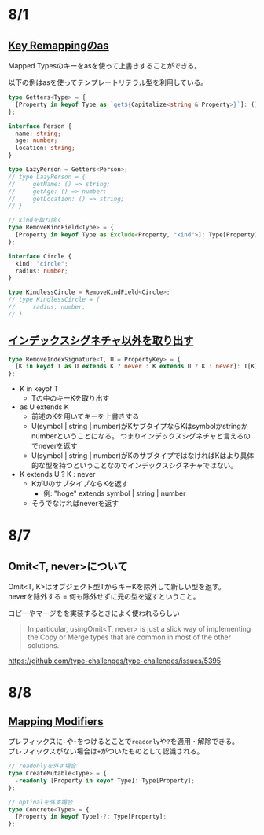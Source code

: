 # 8/1

## [Key Remappingのas](https://www.typescriptlang.org/docs/handbook/2/mapped-types.html#key-remapping-via-as)

Mapped Typesのキーをasを使って上書きすることができる。

以下の例はasを使ってテンプレートリテラル型を利用している。

```ts
type Getters<Type> = {
  [Property in keyof Type as `get${Capitalize<string & Property>}`]: () => Type[Property];
};

interface Person {
  name: string;
  age: number;
  location: string;
}

type LazyPerson = Getters<Person>;
// type LazyPerson = {
//     getName: () => string;
//     getAge: () => number;
//     getLocation: () => string;
// }
```

```ts
// kindを取り除く
type RemoveKindField<Type> = {
  [Property in keyof Type as Exclude<Property, "kind">]: Type[Property];
};

interface Circle {
  kind: "circle";
  radius: number;
}

type KindlessCircle = RemoveKindField<Circle>;
// type KindlessCircle = {
//     radius: number;
// }
```

## [インデックスシグネチャ以外を取り出す](https://github.com/type-challenges/type-challenges/blob/main/questions/01367-medium-remove-index-signature/README.md)

```ts
type RemoveIndexSignature<T, U = PropertyKey> = {
  [K in keyof T as U extends K ? never : K extends U ? K : never]: T[K];
};
```

- K in keyof T
  - Tの中のキーKを取り出す
- as U extends K
  - 前述のKを用いてキーを上書きする
  - U(symbol | string | number)がKサブタイプならKはsymbolかstringかnumberということになる。 つまりインデックスシグネチャと言えるのでneverを返す
  - U(symbol | string | number)がKのサブタイプではなければKはより具体的な型を持つということなのでインデックスシグネチャではない。
- K extends U ? K : never
  - KがUのサブタイプならKを返す
    - 例: "hoge" extends symbol | string | number
  - そうでなければneverを返す

# 8/7

## Omit<T, never>について

Omit<T, K>はオブジェクト型TからキーKを除外して新しい型を返す。  
neverを除外する = 何も除外せずに元の型を返すということ。

コピーやマージをを実装するときによく使われるらしい

> In particular, usingOmit<T, never> is just a slick way of implementing the Copy or Merge types that are common in most of the other solutions.

https://github.com/type-challenges/type-challenges/issues/5395

# 8/8

## [Mapping Modifiers](https://www.typescriptlang.org/docs/handbook/2/mapped-types.html#mapping-modifiers)

プレフィックスに`-`や`+`をつけるとことで`readonly`や`?`を適用・解除できる。  
プレフィックスがない場合は`+`がついたものとして認識される。

```ts
// readonlyを外す場合
type CreateMutable<Type> = {
  -readonly [Property in keyof Type]: Type[Property];
};

// optinalを外す場合
type Concrete<Type> = {
  [Property in keyof Type]-?: Type[Property];
};
```
